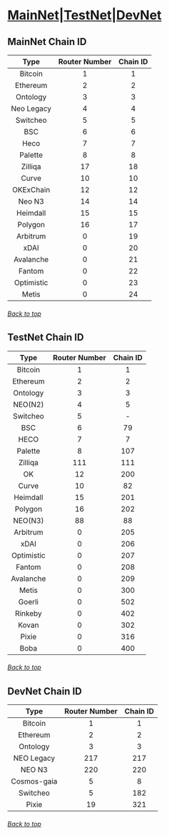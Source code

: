 <a id="menu"></a>

# [MainNet](Chain_ID.md#MainNet_Chain_ID)|[TestNet](Chain_ID.md#TestNet_Chain_ID)|[DevNet](Chain_ID.md#DevNet_Chain_ID)

## MainNet Chain ID <a id="MainNet_Chain_ID"></a>
 |     Type     |  Router Number  |  Chain ID  |
|:------------:|:---------------:|:----------:|
|   Bitcoin    |        1        |     1      |
|   Ethereum   |        2        |     2      |
 |   Ontology   |        3        |     3      |
|  Neo Legacy  |        4        |     4      |
|   Switcheo   |        5        |     5      |
|     BSC      |        6        |     6      |
|     Heco     |        7        |     7      |
|   Palette    |        8        |     8      |
|   Zilliqa    |       17        |     18     |
|    Curve     |       10        |     10     |
|  OKExChain   |       12        |     12     |
|    Neo N3    |       14        |     14     |
|   Heimdall   |       15        |     15     |
|   Polygon    |       16        |     17     |
|   Arbitrum   |        0        |     19     |
|     xDAI     |        0        |     20     |
|  Avalanche   |        0        |     21     |
 |    Fantom    |        0        |     22     |
 |  Optimistic  |        0        |     23     |
|    Metis     |        0        |     24     |
###### [Back to top](Chain_ID.md#menu)

## TestNet Chain ID <a id="TestNet_Chain_ID"></a>
|    Type    | Router Number  | Chain ID |
|:----------:|:--------------:|:--------:|
|  Bitcoin   |       1        |    1     |
|  Ethereum  |       2        |    2     |
|  Ontology  |       3        |    3     |
|  NEO(N2)   |       4        |    5     |
|  Switcheo  |       5        |    -     |
|    BSC     |       6        |    79    |
|    HECO    |       7        |    7     |
|  Palette   |       8        |   107    |
|  Zilliqa   |      111       |   111    |
|     OK     |       12       |   200    |
|   Curve    |       10       |    82    |
|  Heimdall  |       15       |   201    |
|  Polygon   |       16       |   202    |
|  NEO(N3)   |       88       |    88    |
|  Arbitrum  |       0        |   205    |
|    xDAI    |       0        |   206    |
| Optimistic |       0        |   207    |
|   Fantom   |       0        |   208    |
| Avalanche  |       0        |   209    |
|   Metis    |       0        |   300    |
|   Goerli   |       0        |   502    |
|  Rinkeby   |       0        |   402    |
|   Kovan    |       0        |   302    |
|   Pixie    |       0        |   316    |
|    Boba    |       0        |   400    |
###### [Back to top](Chain_ID.md#menu)

## DevNet Chain ID <a id="DevNet_Chain_ID"></a>
|     Type      |  Router Number   |   Chain ID   |
|:-------------:|:----------------:|:------------:|
|    Bitcoin    |        1         |      1       |
|   Ethereum    |        2         |      2       |
|   Ontology    |        3         |      3       |
|  NEO Legacy   |       217        |     217      |
|    NEO N3     |       220        |     220      |
|  Cosmos-gaia  |        5         |      8       |
|   Switcheo    |        5         |     182      |
|     Pixie     |        19        |     321      |
###### [Back to top](Chain_ID.md#menu)


